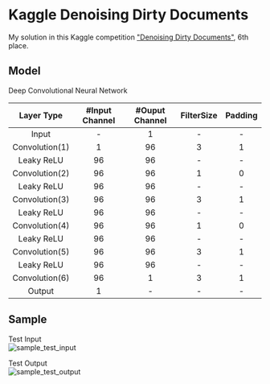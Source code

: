 Kaggle Denoising Dirty Documents
====

My solution in this Kaggle competition ["Denoising Dirty Documents"](https://www.kaggle.com/c/denoising-dirty-documents), 6th place.


## Model

Deep Convolutional Neural Network

|Layer Type|#Input Channel|#Ouput Channel|FilterSize|Padding|
|:--:|:--:|:--:|:--:|:--:|
|Input| - |1|-|-|
|Convolution(1)|1|96|3|1|
|Leaky ReLU|96|96|-|-|
|Convolution(2)|96|96|1|0|
|Leaky ReLU|96|96|-|-|
|Convolution(3)|96|96|3|1|
|Leaky ReLU|96|96|-|-|
|Convolution(4)|96|96|1|0|
|Leaky ReLU|96|96|-|-|
|Convolution(5)|96|96|3|1|
|Leaky ReLU|96|96|-|-|
|Convolution(6)|96|1|3|1|
|Output|1|-|-|-|

## Sample

Test Input<br>
![sample_test_input](https://raw.githubusercontent.com/toshi-k/Kaggle-Denoising-Dirty-Documents/master/sample/test_input.png)

Test Output<br>
![sample_test_output](https://raw.githubusercontent.com/toshi-k/Kaggle-Denoising-Dirty-Documents/master/sample/test_output.png)